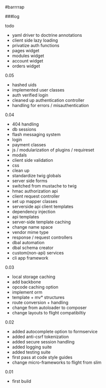 #barrrrap


###log

todo

- yaml driver to doctrine annotations
- client side lazy loading
- privatize auth functions
- pages widget
- modules widget
- account widget
- orders widget

0.05
- hashed uids
- implemented user classes
- auth verified login
- cleaned up authentication controller
- handling for errors / misauthentication

0.04
- 404 handling
- db sessions
- flash messaging system
- login
- payment classes
- js / modularization of plugins / requireset
- modals
- client side validation
- css
- clean up
- standardize twig globals
- server side forms
- switched from mustache to twig
- hmac authorization api
- client request controller
- set up mapper classes
- serverside api client templates
- dependency injection
- api templates
- server-side template caching
- change name space
- vendor mime type
- response / request controllers
- dbal automation
- dbal schema creator
- custom(non-api) services
- cli app framework


0.03

- local storage caching
- add backbone
- opcode caching option
- implement orm
- template + mv* structures
- route conversion + handling
- change from autoloader to composer
- change layouts to flight compatibiltiy

0.02

- added autocomplete option to formservice
- added anti-csrf tokenization
- added secure session handling
- added logging suite
- added testing suite
- first pass at code style guides
- change micro-frameworks to flight from slim

0.01

- first build
